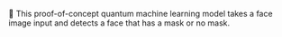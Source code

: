 🤗 This proof-of-concept quantum machine learning model takes a face image input and detects a face that has a mask or no mask.
